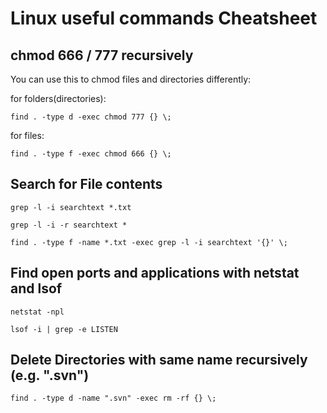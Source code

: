 # Linux useful commands Cheatsheet

## chmod 666 / 777 recursively

You can use this to chmod files and directories differently:

for folders(directories):

    find . -type d -exec chmod 777 {} \;

for files:

    find . -type f -exec chmod 666 {} \;
    
## Search for File contents

```
grep -l -i searchtext *.txt
```
```
grep -l -i -r searchtext *
```
```
find . -type f -name *.txt -exec grep -l -i searchtext '{}' \;
```

## Find open ports and applications with netstat and lsof

```
netstat -npl
```
```
lsof -i | grep -e LISTEN
```

## Delete Directories with same name recursively (e.g. ".svn")

```
find . -type d -name ".svn" -exec rm -rf {} \;
```

